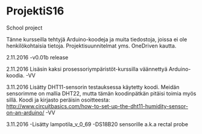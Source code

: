 # ProjektiS16
School project

Tänne kursseilla tehtyjä Arduino-koodeja ja muita tiedostoja, joissa ei ole henkilökohtaisia tietoja. Projektisuunnitelmat yms. OneDriven kautta.

2.11.2016
-v0.01b release

2.11.2016
Lisäsin kaksi prosessoriympäristöt-kurssilla väännettyä Arduino-koodia. -VV

3.11.2016
Lisätty DHT11-sensorin testauksessa käytetty koodi. Meidän sensorimme on mallia DHT22, mutta tämän koodinpätkän pitäisi toimia myös sillä. Koodi ja kirjasto peräisin osoitteesta: http://www.circuitbasics.com/how-to-set-up-the-dht11-humidity-sensor-on-an-arduino/ -VV

3.11.2016
-Lisätty lampotila_v_0_69
-DS18B20 sensorille a.k.a rectal probe
